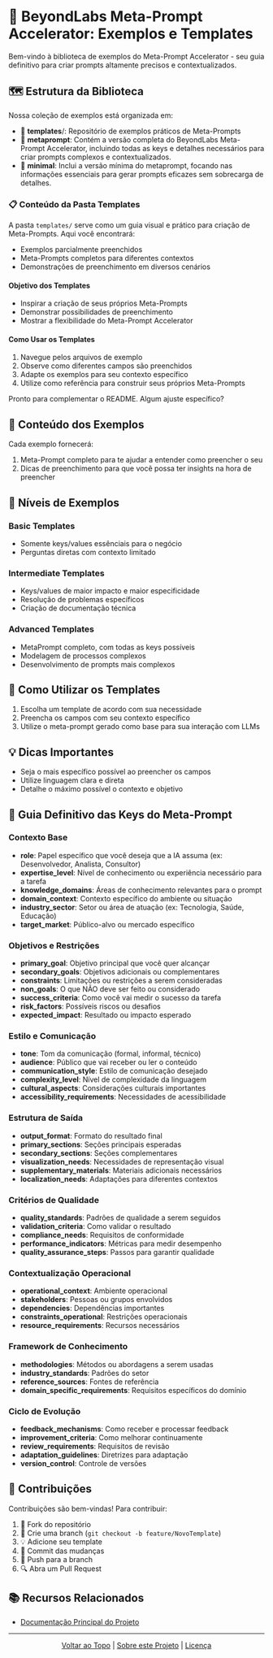 # 🚀 BeyondLabs Meta-Prompt Accelerator: Exemplos e Templates

Bem-vindo à biblioteca de exemplos do Meta-Prompt Accelerator - seu guia definitivo para criar prompts altamente precisos e contextualizados.

## 🗺️ Estrutura da Biblioteca

Nossa coleção de exemplos está organizada em:

- 📁 **templates**/: Repositório de exemplos práticos de Meta-Prompts
- 📄 **metaprompt**: Contém a versão completa do BeyondLabs Meta-Prompt Accelerator, incluindo todas as keys e detalhes necessários para criar prompts complexos e contextualizados.
- 📄 **minimal**: Inclui a versão mínima do metaprompt, focando nas informações essenciais para gerar prompts eficazes sem sobrecarga de detalhes.

### 📋 Conteúdo da Pasta Templates

A pasta `templates/` serve como um guia visual e prático para criação de Meta-Prompts. Aqui você encontrará:

- Exemplos parcialmente preenchidos
- Meta-Prompts completos para diferentes contextos
- Demonstrações de preenchimento em diversos cenários

#### Objetivo dos Templates

- Inspirar a criação de seus próprios Meta-Prompts
- Demonstrar possibilidades de preenchimento
- Mostrar a flexibilidade do Meta-Prompt Accelerator

#### Como Usar os Templates

1. Navegue pelos arquivos de exemplo
2. Observe como diferentes campos são preenchidos
3. Adapte os exemplos para seu contexto específico
4. Utilize como referência para construir seus próprios Meta-Prompts

Pronto para complementar o README. Algum ajuste específico?

## 🎯 Conteúdo dos Exemplos

Cada exemplo fornecerá:

1. Meta-Prompt completo para te ajudar a entender como preencher o seu
2. Dicas de preenchimento para que você possa ter insights na hora de preencher

## 🧠 Níveis de Exemplos

### Basic Templates
- Somente keys/values essênciais para o negócio
- Perguntas diretas com contexto limitado

### Intermediate Templates
- Keys/values de maior impacto e maior especificidade
- Resolução de problemas específicos
- Criação de documentação técnica

### Advanced Templates
- MetaPrompt completo, com todas as keys possíveis
- Modelagem de processos complexos
- Desenvolvimento de prompts mais complexos

## 🚀 Como Utilizar os Templates

1. Escolha um template de acordo com sua necessidade
2. Preencha os campos com seu contexto específico
3. Utilize o meta-prompt gerado como base para sua interação com LLMs

## 💡 Dicas Importantes

- Seja o mais específico possível ao preencher os campos
- Utilize linguagem clara e direta
- Detalhe o máximo possível o contexto e objetivo

## 🔑 Guia Definitivo das Keys do Meta-Prompt

### Contexto Base
- **role**: Papel específico que você deseja que a IA assuma (ex: Desenvolvedor, Analista, Consultor)
- **expertise_level**: Nível de conhecimento ou experiência necessário para a tarefa
- **knowledge_domains**: Áreas de conhecimento relevantes para o prompt
- **domain_context**: Contexto específico do ambiente ou situação
- **industry_sector**: Setor ou área de atuação (ex: Tecnologia, Saúde, Educação)
- **target_market**: Público-alvo ou mercado específico

### Objetivos e Restrições
- **primary_goal**: Objetivo principal que você quer alcançar
- **secondary_goals**: Objetivos adicionais ou complementares
- **constraints**: Limitações ou restrições a serem consideradas
- **non_goals**: O que NÃO deve ser feito ou considerado
- **success_criteria**: Como você vai medir o sucesso da tarefa
- **risk_factors**: Possíveis riscos ou desafios
- **expected_impact**: Resultado ou impacto esperado

### Estilo e Comunicação
- **tone**: Tom da comunicação (formal, informal, técnico)
- **audience**: Público que vai receber ou ler o conteúdo
- **communication_style**: Estilo de comunicação desejado
- **complexity_level**: Nível de complexidade da linguagem
- **cultural_aspects**: Considerações culturais importantes
- **accessibility_requirements**: Necessidades de acessibilidade

### Estrutura de Saída
- **output_format**: Formato do resultado final
- **primary_sections**: Seções principais esperadas
- **secondary_sections**: Seções complementares
- **visualization_needs**: Necessidades de representação visual
- **supplementary_materials**: Materiais adicionais necessários
- **localization_needs**: Adaptações para diferentes contextos

### Critérios de Qualidade
- **quality_standards**: Padrões de qualidade a serem seguidos
- **validation_criteria**: Como validar o resultado
- **compliance_needs**: Requisitos de conformidade
- **performance_indicators**: Métricas para medir desempenho
- **quality_assurance_steps**: Passos para garantir qualidade

### Contextualização Operacional
- **operational_context**: Ambiente operacional
- **stakeholders**: Pessoas ou grupos envolvidos
- **dependencies**: Dependências importantes
- **constraints_operational**: Restrições operacionais
- **resource_requirements**: Recursos necessários

### Framework de Conhecimento
- **methodologies**: Métodos ou abordagens a serem usadas
- **industry_standards**: Padrões do setor
- **reference_sources**: Fontes de referência
- **domain_specific_requirements**: Requisitos específicos do domínio

### Ciclo de Evolução
- **feedback_mechanisms**: Como receber e processar feedback
- **improvement_criteria**: Como melhorar continuamente
- **review_requirements**: Requisitos de revisão
- **adaptation_guidelines**: Diretrizes para adaptação
- **version_control**: Controle de versões

## 🤝 Contribuições

Contribuições são bem-vindas! Para contribuir:

1. 🍴 Fork do repositório
2. 🔧 Crie uma branch (`git checkout -b feature/NovoTemplate`)
3. 💡 Adicione seu template
4. 📝 Commit das mudanças
5. 🚀 Push para a branch
6. 🔍 Abra um Pull Request

## 📚 Recursos Relacionados

- [Documentação Principal do Projeto](../../README.md)

---

<div align="center">
  <a href="#">Voltar ao Topo</a> |
  <a href="https://github.com/EYLatamSouth/beyondlabs-prompt-engineering">Sobre este Projeto</a> | 
  <a href="https://github.com/EYLatamSouth/beyondlabs-prompt-engineering/blob/main/LICENSE">Licença</a>
</div>